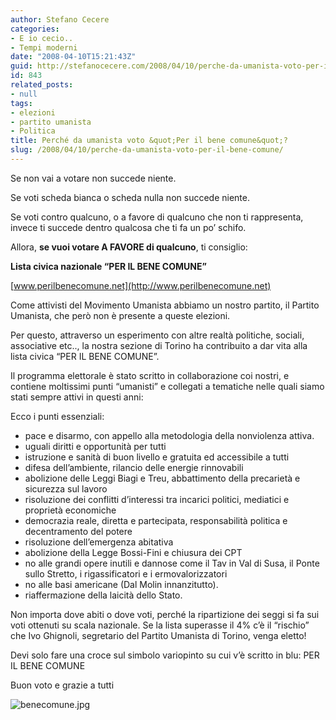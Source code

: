 ```yaml
---
author: Stefano Cecere
categories:
- E io cecio..
- Tempi moderni
date: "2008-04-10T15:21:43Z"
guid: http://stefanocecere.com/2008/04/10/perche-da-umanista-voto-per-il-bene-comune/
id: 843
related_posts:
- null
tags:
- elezioni
- partito umanista
- Politica
title: Perché da umanista voto &quot;Per il bene comune&quot;?
slug: /2008/04/10/perche-da-umanista-voto-per-il-bene-comune/
---
```


Se non vai a votare non succede niente.
  
Se voti scheda bianca o scheda nulla non succede niente.
  
Se voti contro qualcuno, o a favore di qualcuno che non ti rappresenta, invece ti succede dentro qualcosa che ti fa un po’ schifo.
  
Allora, **se vuoi votare A FAVORE di qualcuno**, ti consiglio:

**Lista civica nazionale “PER IL BENE COMUNE”**
  
[www.perilbenecomune.net](http://www.perilbenecomune.net)

Come attivisti del Movimento Umanista abbiamo un nostro partito, il Partito Umanista, che però non è presente a queste elezioni.
  
Per questo, attraverso un esperimento con altre realtà politiche, sociali, associative etc.., la nostra sezione di Torino ha contribuito a dar vita alla lista civica “PER IL BENE COMUNE”.
  
Il programma elettorale è stato scritto in collaborazione coi nostri, e contiene moltissimi punti “umanisti” e collegati a tematiche nelle quali siamo stati sempre attivi in questi anni:

Ecco i punti essenziali:

  * pace e disarmo, con appello alla metodologia della nonviolenza attiva.
  * uguali diritti e opportunità per tutti
  * istruzione e sanità di buon livello e gratuita ed accessibile a tutti
  * difesa dell’ambiente, rilancio delle energie rinnovabili
  * abolizione delle Leggi Biagi e Treu, abbattimento della precarietà e sicurezza sul lavoro
  * risoluzione dei conflitti d’interessi tra incarici politici, mediatici e proprietà economiche
  * democrazia reale, diretta e partecipata, responsabilità politica e decentramento del potere
  * risoluzione dell’emergenza abitativa
  * abolizione della Legge Bossi-Fini e chiusura dei CPT
  * no alle grandi opere inutili e dannose come il Tav in Val di Susa, il Ponte sullo Stretto, i rigassificatori e i ermovalorizzatori
  * no alle basi americane (Dal Molin innanzitutto).
  * riaffermazione della laicità dello Stato.

Non importa dove abiti o dove voti, perché la ripartizione dei seggi si fa sui voti ottenuti su scala nazionale. Se la lista superasse il 4% c’è il “rischio” che Ivo Ghignoli, segretario del Partito Umanista di Torino, venga eletto!
  
Devi solo fare una croce sul simbolo variopinto su cui v’è scritto in blu: PER IL BENE COMUNE

Buon voto e grazie a tutti

![benecomune.jpg](http://stefanocecere.com/wp-content/uploads/sites/3/2008/04/benecomune.jpg)